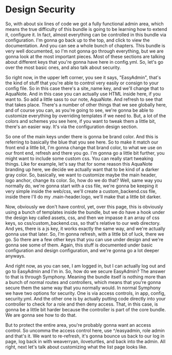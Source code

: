 # Design Security

So, with about six lines of code we got a fully functional admin area, which means the true difficulty of this bundle is going to be learning how to extend it, configure it. In fact, almost everything can be controlled in this bundle via configuration. I'm gonna go back up to the top, and click to view the documentation. And you can see a whole bunch of chapters. This bundle is very well documented, so I'm not gonna go through everything, but we are gonna look at the most important pieces. Most of these sections are talking about different keys that you're gonna have here in config.yml. So, let's go over the most basic ones, and also talk about security.

So right now, in the upper left corner, you see it says, "EasyAdmin", that's the kind of stuff that you're able to control very easily or consign to your config file. So in this case there's a site_name key, and we'll change that to AquaNote. And in this case you can actually use HTML inside here, if you want to. So add a little sass to our note, AquaNote. And refresh to see that that takes place. There's a number of other things that we see globally here, and of course you can, as you're going to see, we're gonna be able to customize everything by overriding templates if we need to. But, a lot of the colors and schemes you see here, if you want to tweak them a little bit, there's an easier way. It's via the configuration design section.

So one of the main keys under there is gonna be brand color. And this is referring to basically the blue that you see here. So to make it match our front end a little bit, I'm gonna change that brand color, to what we use on our front end, refresh and there you go. I'm gonna go a little bit further, you might want to include some custom css. You can really start tweaking things. Like for example, let's say that for some reason this AquaNote branding up here, we decide we actually want that to be kind of a darker gray color. So, basically, we want to customize maybe the main header, logo anchor, change its color. So, how do we do that? Well, same way you normally do, we're gonna start with a css file, we're gonna be keeping it very simple inside the web/css, we'll create a custom_backend.css file, inside there I'll do my .main-header.logo, we'll make that a little bit darker.

Now, obviously we don't have control, yet, over this page, this is obviously using a bunch of templates inside the bundle, but we do have a hook under the design key called assets, css, and then we impasse it an array of css keys, so css/custom_backend.css, so that's relative to our web directory. And yes, there is a js key, it works exactly the same way, and we're actually gonna use that later. So, I'm gonna refresh, with a little bit of luck, there we go. So there are a few other keys that you can use under design and we're gonna see some of them. Again, this stuff is documented under basic configuration and design configuration, and we're gonna go a lot deeper anyways.

And right now, as you can see, I am logged in, but I can actually log out and go to EasyAdmin and I'm in. So, how do we secure EasyAdmin? The answer to that is through Symphony. Meaning the bundle itself is nothing more than a bunch of normal routes and controllers, which means that you're gonna secure them the same way that you normally would. In normal Symphony we have two options for security. One is via access controls, in app, config, security.yml. And the other one is by actually putting code directly into your controller to check for a role and then deny access. That, in this case, is gonna be a little bit harder because the controller is part of the core bundle. We are gonna see how to do that.

But to protect the entire area, you're probably gonna want an access control. So uncomma the access control here, use ^/easyadmin, role admin and that's it. We want to re-refresh, it's gonna bounce us back to our log in page, log back in with weaverryan, iloveturtles, and back into the admin. All right, next let's talk about customizing what the list page looks like.

